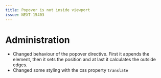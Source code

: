 ```yaml
---
title: Popover is not inside viewport
issue: NEXT-15403
---
```

# Administration
* Changed behaviour of the popover directive. First it appends the element, then it sets the position and at last it calculates the outside edges.
* Changed some styling with the css property `translate`
